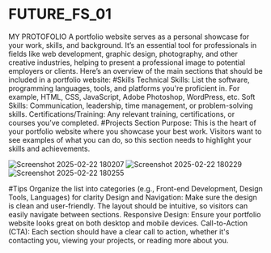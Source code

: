 # FUTURE_FS_01
MY PROTOFOLIO
A portfolio website serves as a personal showcase for your work, skills, and background. It’s an essential tool for professionals in fields like web development, graphic design, photography, and other creative industries, helping to present a professional image to potential employers or clients. Here’s an overview of the main sections that should be included in a portfolio website:
#Skills
Technical Skills: List the software, programming languages, tools, and platforms you're proficient in. For example, HTML, CSS, JavaScript, Adobe Photoshop, WordPress, etc.
Soft Skills: Communication, leadership, time management, or problem-solving skills.
Certifications/Training: Any relevant training, certifications, or courses you’ve completed.
#Projects Section
Purpose: This is the heart of your portfolio website where you showcase your best work. Visitors want to see examples of what you can do, so this section needs to highlight your skills and achievements.

![Screenshot 2025-02-22 180207](https://github.com/user-attachments/assets/1a2f46f9-646a-4c26-98fb-378a2584ef73)
![Screenshot 2025-02-22 180229](https://github.com/user-attachments/assets/e7c8d68e-c8ed-4e97-93a5-8b497b2ac0b0)
![Screenshot 2025-02-22 180255](https://github.com/user-attachments/assets/2b2c128b-9adb-4194-b96a-a5f3443a11bf)


#Tips
Organize the list into categories (e.g., Front-end Development, Design Tools, Languages) for clarity
Design and Navigation: Make sure the design is clean and user-friendly. The layout should be intuitive, so visitors can easily navigate between sections.
Responsive Design: Ensure your portfolio website looks great on both desktop and mobile devices.
Call-to-Action (CTA): Each section should have a clear call to action, whether it's contacting you, viewing your projects, or reading more about you.
